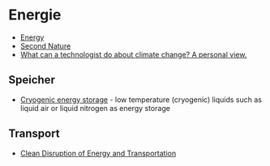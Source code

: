 # Energie

- [Energy](https://jwmza.com/thoughts/energy/)
- [Second Nature](https://secondnature.org/solutions-center/)
- [What can a technologist do about climate change? A personal view.](http://worrydream.com/ClimateChange/)

## Speicher

- [Cryogenic energy storage](https://en.wikipedia.org/wiki/Cryogenic_energy_storage) - low temperature (cryogenic) liquids such as liquid air or liquid nitrogen as energy storage

## Transport

- [Clean Disruption of Energy and Transportation](https://www.youtube.com/watch?v=duWFnukFJhQ&t=1s)
